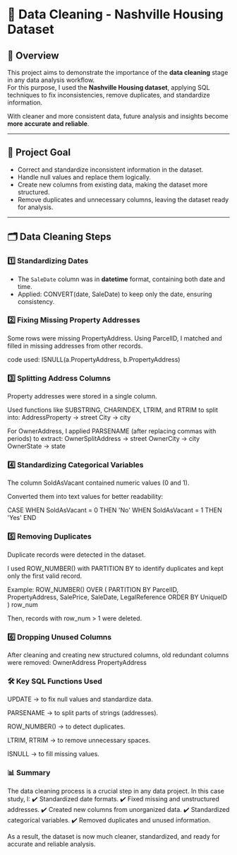 # 🧹 Data Cleaning - Nashville Housing Dataset  

## 📌 Overview  
This project aims to demonstrate the importance of the **data cleaning** stage in any data analysis workflow.  
For this purpose, I used the **Nashville Housing dataset**, applying SQL techniques to fix inconsistencies, remove duplicates, and standardize information.  

With cleaner and more consistent data, future analysis and insights become **more accurate and reliable**.  

---

## 🎯 Project Goal  
- Correct and standardize inconsistent information in the dataset.  
- Handle null values and replace them logically.  
- Create new columns from existing data, making the dataset more structured.  
- Remove duplicates and unnecessary columns, leaving the dataset ready for analysis.  

---

## 🗂️ Data Cleaning Steps  

### 1️⃣ Standardizing Dates  
- The `SaleDate` column was in **datetime** format, containing both date and time.  
- Applied:
CONVERT(date, SaleDate)
to keep only the date, ensuring consistency.

### 2️⃣ Fixing Missing Property Addresses
Some rows were missing PropertyAddress.
Using ParcelID, I matched and filled in missing addresses from other records.

code used:
ISNULL(a.PropertyAddress, b.PropertyAddress)

### 3️⃣ Splitting Address Columns
Property addresses were stored in a single column.

Used functions like SUBSTRING, CHARINDEX, LTRIM, and RTRIM to split into:
AddressProperty → street
City → city

For OwnerAddress, I applied PARSENAME (after replacing commas with periods) to extract:
OwnerSplitAddress → street
OwnerCity → city
OwnerState → state

### 4️⃣ Standardizing Categorical Variables
The column SoldAsVacant contained numeric values (0 and 1).

Converted them into text values for better readability:

CASE 
    WHEN SoldAsVacant = 0 THEN 'No'
    WHEN SoldAsVacant = 1 THEN 'Yes'
END

### 5️⃣ Removing Duplicates
Duplicate records were detected in the dataset.

I used ROW_NUMBER() with PARTITION BY to identify duplicates and kept only the first valid record.

Example:
ROW_NUMBER() OVER (
  PARTITION BY ParcelID, PropertyAddress, SalePrice, SaleDate, LegalReference
  ORDER BY UniqueID
) row_num

Then, records with row_num > 1 were deleted.

### 6️⃣ Dropping Unused Columns
After cleaning and creating new structured columns, old redundant columns were removed:
OwnerAddress
PropertyAddress

### 🛠️ Key SQL Functions Used
UPDATE → to fix null values and standardize data.

PARSENAME → to split parts of strings (addresses).

ROW_NUMBER() → to detect duplicates.

LTRIM, RTRIM → to remove unnecessary spaces.

ISNULL → to fill missing values.

### 📊 Summary
The data cleaning process is a crucial step in any data project. In this case study, I:
✔️ Standardized date formats.
✔️ Fixed missing and unstructured addresses.
✔️ Created new columns from unorganized data.
✔️ Standardized categorical variables.
✔️ Removed duplicates and unused information.

As a result, the dataset is now much cleaner, standardized, and ready for accurate and reliable analysis.
